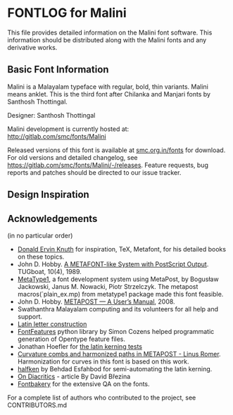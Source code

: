 # FONTLOG for Malini

This file provides detailed information on the Malini font software. This
information should be distributed along with the Malini fonts and any derivative
works.

## Basic Font Information

Malini is a Malayalam typeface with regular, bold, thin variants. Malini means anklet. This is the third font after Chilanka and Manjari fonts by Santhosh Thottingal.

Designer: Santhosh Thottingal

Malini development is currently hosted at:
http://gitlab.com/smc/fonts/Malini

Released versions of this font is available at [smc.org.in/fonts](smc.org.in/fonts) for download. For old versions and detailed changelog, see https://gitlab.com/smc/fonts/Malini/-/releases. Feature requests, bug reports and patches should be directed to our issue
tracker.

## Design Inspiration


## Acknowledgements

(in no particular order)

* [Donald Ervin Knuth](https://en.wikipedia.org/wiki/Donald_Knuth) for inspiration, TeX, Metafont, for his detailed books on these topics.
* John D. Hobby. [A METAFONT-like System with PostScript Output](http://www.tug.org/TUGboat/Articles/tb10-4/tb26hobby.pdf). TUGboat, 10(4), 1989.
* [MetaType1](https://mirror.ctan.org/fonts/utilities/metatype1/), a font development system using MetaPost, by Bogusław Jackowski, Janus M. Nowacki, Piotr Strzelczyk. The metapost macros(`plain_ex.mp) from metatype1 package made this font feasible.
* John D. Hobby. [METAPOST — A User’s Manual](http://www.tug.org/docs/metapost/mpman.pdf.), 2008.
* Swathanthra Malayalam computing and its volunteers for all help and support.
* [Latin letter construction](https://www.kellscraft.com/EssentialsofLettering/EssentialsofLetteringCh02.html)
* [FontFeatures](https://github.com/simoncozens/fontFeatures) python library by Simon Cozens helped programmatic generation of Opentype feature files.
* Jonathan Hoefler for [the latin kerning tests](https://github.com/hoeflerco/proofs)
* [Curvature combs and harmonized paths in METAPOST - Linus Romer](https://github.com/fontforge/fontforge/files/12072466/romer-curvetools.pdf). Harmonization for curves in this font is based on this work.
* [halfken](https://github.com/behdad/halfkern) by Behdad Esfahbod for semi-automating the latin kerning.
* [On Diacritics](https://ilovetypography.com/2009/01/24/on-diacritics/) - article By David Březina
* [Fontbakery](https://github.com/fonttools/fontbakery) for the extensive QA on the fonts.


For a complete list of authors who contributed to the project, see CONTRIBUTORS.md

